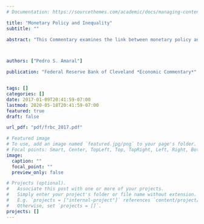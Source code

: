 ```yaml
---
# Documentation: https://sourcethemes.com/academic/docs/managing-content/

title: "Monetary Policy and Inequality"
subtitle: ""

abstract: "This Commentary examines the link between monetary policy and income and wealth inequality by reviewing the theoretical channels that have been proposed and examining the empirical evidence on their importance. The analysis suggests that the magnitude of any redistributive consequences of conventional monetary policy seems to be small. Evidence that unconventional monetary policies have led to increases in inequality is still inconclusive."



authors: ["Pedro S. Amaral"]

publication: "Federal Reserve Bank of Cleveland *Economic Commentary*"


tags: []
categories: []
date: 2017-01-09T20:41:59-07:00
lastmod: 2020-05-18T20:41:59-07:00
featured: true
draft: false

url_pdf: "pdf/frbc_2017.pdf"

# Featured image
# To use, add an image named `featured.jpg/png` to your page's folder.
# Focal points: Smart, Center, TopLeft, Top, TopRight, Left, Right, BottomLeft, Bottom, BottomRight.
image:
  caption: ""
  focal_point: ""
  preview_only: false

# Projects (optional).
#   Associate this post with one or more of your projects.
#   Simply enter your project's folder or file name without extension.
#   E.g. `projects = ["internal-project"]` references `content/project/deep-learning/index.md`.
#   Otherwise, set `projects = []`.
projects: []
---
```

